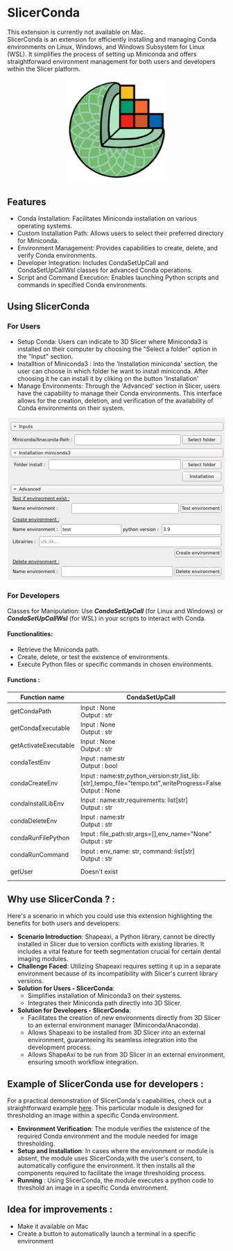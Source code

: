 # SlicerConda

This extension is currently not available on Mac.  
SlicerConda is an extension for efficiently installing and managing Conda environments on Linux, Windows, and Windows Subsystem for Linux (WSL). It simplifies the process of setting up Miniconda and offers straightforward environment management for both users and developers within the Slicer platform.

<p align="center">
    <img src="screenshot/CondaSetUp_icon_big_format.png" alt="View extension on Linux" width="230"/>
</p>


## Features
- Conda Installation: Facilitates Miniconda installation on various operating systems.
- Custom Installation Path: Allows users to select their preferred directory for Miniconda.
- Environment Management: Provides capabilities to create, delete, and verify Conda environments.
- Developer Integration: Includes CondaSetUpCall and CondaSetUpCallWsl classes for advanced Conda operations.
- Script and Command Execution: Enables launching Python scripts and commands in specified Conda environments.

## Using SlicerConda
### For Users
- Setup Conda: Users can indicate to 3D Slicer where Miniconda3 is installed on their computer by choosing the "Select a folder" option in the "Input" section.
- Installtion of Miniconda3 : Into the 'Installation miniconda' section, the user can choose in which folder he want to install miniconda. After choosing it he can install it by cliking on the button 'Installation'
- Manage Environments: Through the 'Advanced' section in Slicer, users have the capability to manage their Conda environments. This interface allows for the creation, deletion, and verification of the availability of Conda environments on their system.
<p align="center">
    <img src="screenshot/Screenshot2.png" alt="View extension on Linux" width="500"/>
</p>

### For Developers
Classes for Manipulation: Use ***CondaSetUpCall*** (for Linux and Windows) or ***CondaSetUpCallWsl*** (for WSL) in your scripts to interact with Conda.
#### Functionalities:
- Retrieve the Miniconda path.
- Create, delete, or test the existence of environments.
- Execute Python files or specific commands in chosen environments.

#### Functions :


| Function name | CondaSetUpCall                   | CondaSetUpCallWsl |
|-----------|------------------------------|-----------|
| getCondaPath | Input : None<br>Output : str | Input : None<br>Output : str |
| getCondaExecutable | Input : None<br>Output : str | Input : None<br>Output : str |
| getActivateExecutable | Input : None<br>Output : str | Input : None<br>Output : str |
| condaTestEnv | Input : name:str<br>Output : bool | Input : name:str<br>Output : bool  |
| condaCreateEnv | Input : name:str,python_version:str,list_lib:[str],tempo_file="tempo.txt",writeProgress=False<br>Output : None | Input : name:str,python_version:str,list_lib=[str],tempo_file="tempo.txt",writeProgress=False<br>Output : str |
| condaInstallLibEnv | Input : name:str,requirements: list[str]<br>Output : str | Input : name:str,requirements: list[str]<br>Output : str |
| condaDeleteEnv | Input : name:str<br>Output : str | Input : name:str<br>Output : str |
| condaRunFilePython | Input : file_path:str,args=[],env_name="None"<br>Output : str | Input : file_path,env_name="None",args=[]<br>Output : str |
| condaRunCommand | Input : env_name: str, command: list[str]<br>Output : str | Input : command: list[str],env_name="None"<br>Output : str |
| getUser | Doesn't exist | Input : None: str<br>Output : str |

## Why use SlicerConda ? : 
Here's a scenario in which you could use this extension highlighting the benefits for both users and developers:  
- **Scenario Introduction**: Shapeaxi, a Python library, cannot be directly installed in Slicer due to version conflicts with existing libraries. It includes a vital feature for teeth segmentation crucial for certain dental imaging modules.
- **Challenge Faced**: Utilizing Shapeaxi requires setting it up in a separate environment because of its incompatibility with Slicer's current library versions.
- **Solution for Users - SlicerConda**:
    - Simplifies installation of Miniconda3 on their systems.
    - Integrates their Miniconda path directly into 3D Slicer.
- **Solution for Developers - SlicerConda**:
    - Facilitates the creation of new environments directly from 3D Slicer to an external environment manager (Miniconda/Anaconda).
    - Allows Shapeaxi to be installed from 3D Slicer into an external environment, guaranteeing its seamless integration into the development process.
    - Allows ShapeAxi to be run from 3D Slicer in an external environment, ensuring smooth workflow integration.


## Example of SlicerConda use for developers :
For a practical demonstration of SlicerConda's capabilities, check out a straightforward example [here](https://github.com/DCBIA-OrthoLab/SlicerConda/blob/main/Example/Example.py#L265C1-L348C69). This particular module is designed for thresholding an image within a specific Conda environment. 
- **Environment Verification**:  The module verifies the existence of the required Conda environment and the module needed for image thresholding.
- **Setup and Installation**: In cases where the environment or module is absent, the module uses SlicerConda,with the user's consent, to automatically configure the environment. It then installs all the components required to facilitate the image thresholding process.  
- **Running** : Using SlicerConda, the module executes a python code to threshold an image in a specific Conda environment.

## Idea for improvements : 
- Make it available on Mac
- Create a button to automatically launch a terminal in a specific environment
